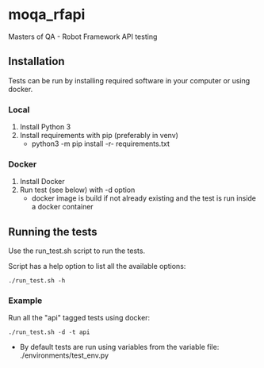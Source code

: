 # moqa_rfapi
Masters of QA - Robot Framework API testing

## Installation

Tests can be run by installing required software in your computer or using docker.

### Local

1. Install Python 3
2. Install requirements with pip (preferably in venv)
    - python3 -m pip install -r- requirements.txt

### Docker

1. Install Docker
2. Run test (see below) with -d option
    - docker image is build if not already existing and the test is run inside a docker container

## Running the tests

Use the run_test.sh script to run the tests.

Script has a help option to list all the available options:
``` shell
./run_test.sh -h
```

### Example

Run all the "api" tagged tests using docker:
``` shell
./run_test.sh -d -t api
```

- By default tests are run using variables from the variable file: ./environments/test_env.py
